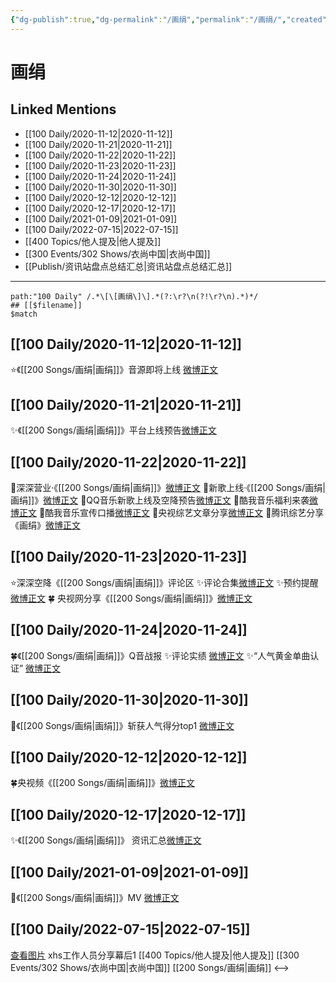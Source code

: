 ```yaml
---
{"dg-publish":true,"dg-permalink":"/画绢","permalink":"/画绢/","created":"2022-12-06T16:21:18.000+08:00","updated":"2023-04-10T15:51:35.000+08:00"}
---
```


# 画绢

## Linked Mentions
- [[100 Daily/2020-11-12\|2020-11-12]]
- [[100 Daily/2020-11-21\|2020-11-21]]
- [[100 Daily/2020-11-22\|2020-11-22]]
- [[100 Daily/2020-11-23\|2020-11-23]]
- [[100 Daily/2020-11-24\|2020-11-24]]
- [[100 Daily/2020-11-30\|2020-11-30]]
- [[100 Daily/2020-12-12\|2020-12-12]]
- [[100 Daily/2020-12-17\|2020-12-17]]
- [[100 Daily/2021-01-09\|2021-01-09]]
- [[100 Daily/2022-07-15\|2022-07-15]]
- [[400 Topics/他人提及\|他人提及]]
- [[300 Events/302 Shows/衣尚中国\|衣尚中国]]
- [[Publish/资讯站盘点总结汇总\|资讯站盘点总结汇总]]


---

```expander
path:"100 Daily" /.*\[\[画绢\]\].*(?:\r?\n(?!\r?\n).*)*/
## [[$filename]]
$match
```
## [[100 Daily/2020-11-12\|2020-11-12]]
⭐《[[200 Songs/画绢\|画绢]]》音源即将上线 [微博正文](https://m.weibo.cn/6466290670/4570460111771326)

## [[100 Daily/2020-11-21\|2020-11-21]]
✨《[[200 Songs/画绢\|画绢]]》平台上线预告[微博正文](https://m.weibo.cn/6466290670/4573795946603993)

## [[100 Daily/2020-11-22\|2020-11-22]]
💫深深营业·《[[200 Songs/画绢\|画绢]]》[微博正文](https://m.weibo.cn/6466290670/4574044521502751)
💫新歌上线·《[[200 Songs/画绢\|画绢]]》[微博正文](https://m.weibo.cn/6466290670/4573851973848516)
💫QQ音乐新歌上线及空降预告[微博正文](https://m.weibo.cn/6466290670/4573853668609937)
💫酷我音乐福利来袭[微博正文](https://m.weibo.cn/6466290670/4573986773539496)
💫酷我音乐宣传口播[微博正文](https://m.weibo.cn/6466290670/4573853378412759)
💫央视综艺文章分享[微博正文](https://m.weibo.cn/6466290670/4574099198968724)
💫腾讯综艺分享《画绢》[微博正文](https://m.weibo.cn/6466290670/4574127962720711)
## [[100 Daily/2020-11-23\|2020-11-23]]
⭐深深空降《[[200 Songs/画绢\|画绢]]》评论区
✨评论合集[微博正文](https://m.weibo.cn/6466290670/4574482566484053)
✨预约提醒[微博正文](https://m.weibo.cn/6466290670/4574449665580299)
🍀 央视网分享《[[200 Songs/画绢\|画绢]]》[微博正文](https://m.weibo.cn/6466290670/4574372566933782)
## [[100 Daily/2020-11-24\|2020-11-24]]
🍀《[[200 Songs/画绢\|画绢]]》Q音战报
✨评论实绩 [微博正文](https://m.weibo.cn/6466290670/4574920207773262)
✨“人气黄金单曲认证” [微博正文](https://weibo.com/5516625428/JvoejzNcW)
## [[100 Daily/2020-11-30\|2020-11-30]]
🏅《[[200 Songs/画绢\|画绢]]》斩获人气得分top1 [微博正文](https://m.weibo.cn/6733257358/4576992252668084)
## [[100 Daily/2020-12-12\|2020-12-12]]
🍀央视频《[[200 Songs/画绢\|画绢]]》[微博正文](https://m.weibo.cn/6466290670/4581454477011433)
## [[100 Daily/2020-12-17\|2020-12-17]]
✨《[[200 Songs/画绢\|画绢]]》 资讯汇总[微博正文](https://weibo.com/6466290670/JyUOmgGIV)
## [[100 Daily/2021-01-09\|2021-01-09]]
🌟《[[200 Songs/画绢\|画绢]]》MV [微博正文](https://m.weibo.cn/6466290670/4591555366894527)
## [[100 Daily/2022-07-15\|2022-07-15]]
[查看图片](https://wx4.sinaimg.cn/large/0088n2Pggy1h480eh6rx4j30qk1b942t.jpg) xhs工作人员分享幕后1 [[400 Topics/他人提及\|他人提及]] [[300 Events/302 Shows/衣尚中国\|衣尚中国]] [[200 Songs/画绢\|画绢]]
<-->